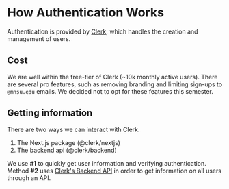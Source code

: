 # How Authentication Works
Authentication is provided by [Clerk](https://clerk.com), which handles the creation and management of users.

## Cost
We are well within the free-tier of Clerk (~10k monthly active users). There are several pro features, such as removing branding and limiting sign-ups to `@mnsu.edu` emails. We decided not to opt for these features this semester.

## Getting information
There are two ways we can interact with Clerk.

1. The Next.js package (@clerk/nextjs)
2. The backend api (@clerk/backend)

We use **#1** to quickly get user information and verifying authentication.
Method **#2** uses [Clerk's Backend API](https://clerk.com/docs/reference/backend-api) in order to get information on all users through an API.